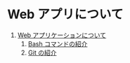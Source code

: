 # Web アプリについて

1. [Web アプリケーションについて](./02.html)
    1. [Bash コマンドの紹介](./03.html)
    2. [Git の紹介](./04.html)